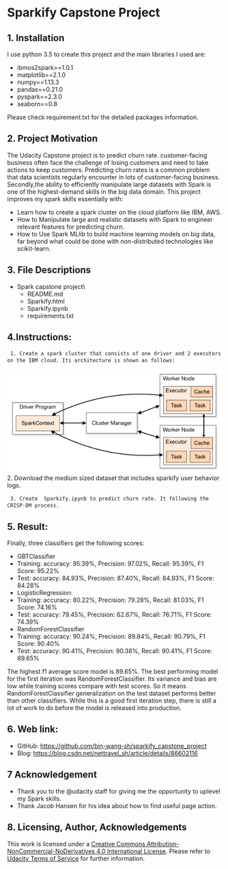 # Sparkify Capstone Project

## 1. Installation
I use python 3.5 to create this project and the main libraries I used are:
- ibmos2spark==1.0.1
- matplotlib==2.1.0
- numpy==1.13.3
- pandas==0.21.0
- pyspark==2.3.0
- seaborn==0.8

Please check requirement.txt for the detailed packages information.

## 2. Project Motivation
The Udacity Capstone project is to predict churn rate.  customer-facing business often  face the challenge of losing customers and need to take actions to keep customers. Predicting churn rates is a common problem that data scientists regularly encounter in lots of customer-facing business.
Secondly,the ability to efficiently manipulate large datasets with Spark is one of the highest-demand skills in the big data domain. This project improves my spark skills essentially with:
 - Learn how to create a spark cluster on the cloud platform like IBM, AWS.
 - How to Manipulate large and realistic datasets with Spark to engineer relevant features for predicting churn.
 - How to Use Spark MLlib to build machine learning models on big data, far beyond what could be done with non-distributed technologies like scikit-learn.

## 3. File Descriptions

- Spark capstone project\
   - README.md
   - Sparkify.html
   - Sparkify.ipynb
   - requirements.txt

## 4.Instructions:

     1. Create a spark cluster that consists of one driver and 2 executors on the IBM cloud. Its architecture is shown as follows:
![Spark cluster](cluster-overview.png 'cluster-overview')
     2. Download the  medium sized dataset that includes sparkify user behavior logs.

     3. Create  Sparkify.ipynb to predict churn rate. It following the CRISP-DM process.
## 5. Result:
Finally, three classifiers get the following scores:
- GBTClassifier
 - Training: accuracy: 95.39%, Precision: 97.02%, Recall: 95.39%, F1 Score: 95.22%
 - Test:	 accuracy: 84.93%, Precision: 87.40%, Recall: 84.93%, F1 Score: 84.28%
- LogisticRegression:
 - Training: accuracy: 80.22%, Precision: 79.28%, Recall: 81.03%, F1 Score: 74.16%
 - Test:	 accuracy: 79.45%, Precision: 62.67%, Recall: 76.71%, F1 Score: 74.39%
- RandomForestClassifier
 - Training: accuracy: 90.24%, Precision: 89.84%, Recall: 90.79%, F1 Score: 90.40%
 - Test:	 accuracy: 90.41%, Precision: 90.38%, Recall: 90.41%, F1 Score: 89.65%

The highest f1 average score model is 89.65%. The best performing model for the first iteration was RandomForestClassifier. Its variance and bias are low while training scores compare with test scores.  So it means RandomForestClassifier generalization on the test dataset performs better than other classifiers. While this is a good first iteration step, there is still a lot of work to do before the model is released into production.

## 6. Web link:
   - GitHub: https://github.com/bin-wang-sh/sparkify_capstone_project
   - Blog: https://blog.csdn.net/nettravel_sh/article/details/86602116

## 7 Acknowledgement

- Thank you to the @udacity staff for giving me the opportunity to uplevel my Spark skills.
- Thank Jacob Hansen for his idea about how to find useful page action.

## 8. Licensing, Author, Acknowledgements
This work is licensed under a [Creative Commons  Attribution-NonCommercial-NoDerivatives 4.0 International License](http://creativecommons.org/licenses/by-nc-nd/4.0/). Please refer to [Udacity Terms of Service](https://www.udacity.com/legal) for further information.
